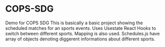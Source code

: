 # COPS-SDG
Demo for COPS SDG
This is basically a basic project showing the scheduled matches for an sports events.
Uses Usestate React Hooks to switch between different sports.
Mapping is also used.
Schedules.js have array of objects denoting diggerent informations about different sports.
